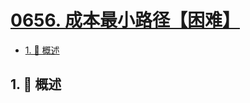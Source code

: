 # [0656. 成本最小路径【困难】](https://github.com/tnotesjs/TNotes.leetcode/tree/main/notes/0656.%20%E6%88%90%E6%9C%AC%E6%9C%80%E5%B0%8F%E8%B7%AF%E5%BE%84%E3%80%90%E5%9B%B0%E9%9A%BE%E3%80%91)

<!-- region:toc -->

- [1. 📝 概述](#1--概述)

<!-- endregion:toc -->

## 1. 📝 概述
